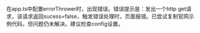 在app.ts中配置errorThrower时，出现错误。错误提示是：发出一个http get请求，该请求返回sucess=false，触发错误处理时，页面报错。已尝试复制官网示例代码，但问题仍未解决。建议检查config设置。
